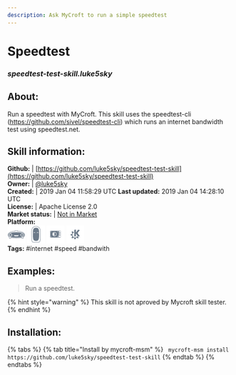 ```yaml
--- 
description: Ask MyCroft to run a simple speedtest
---
```


# Speedtest  
### _speedtest-test-skill.luke5sky_  
## About:  
Run a speedtest with MyCroft.
This skill uses the speedtest-cli (https://github.com/sivel/speedtest-cli) which runs an internet bandwidth test using speedtest.net.

## Skill information:  
**Github:** | [https://github.com/luke5sky/speedtest-test-skill](https://github.com/luke5sky/speedtest-test-skill)  
**Owner:** | [@luke5sky](https://github.com/luke5sky)  
**Created:** | 2019 Jan 04 11:58:29 UTC  **Last updated:** 2019 Jan 04 14:28:10 UTC  
**License:** | Apache License 2.0  
**Market status:** | [Not in Market](https://market.mycroft.ai/skill/)  
**Platform:**  
 ![](../.gitbook/assets/mark-1-icon.png)  ![](../.gitbook/assets/mark-2-icon.png)  ![](../.gitbook/assets/picroft-icon.png)  ![](../.gitbook/assets/kde.png)   
**Tags:** \#ínternet \#speed \#bandwith   
## Examples:  
> Run a speedtest.  
  
{% hint style="warning" %}
This skill is not aproved by Mycroft skill tester.
{% endhint %}
    
## Installation:  
{% tabs %}
{% tab title="Install by mycroft-msm" %}
``` mycroft-msm install https://github.com/luke5sky/speedtest-test-skill```
{% endtab %}
  {% endtabs %}
  